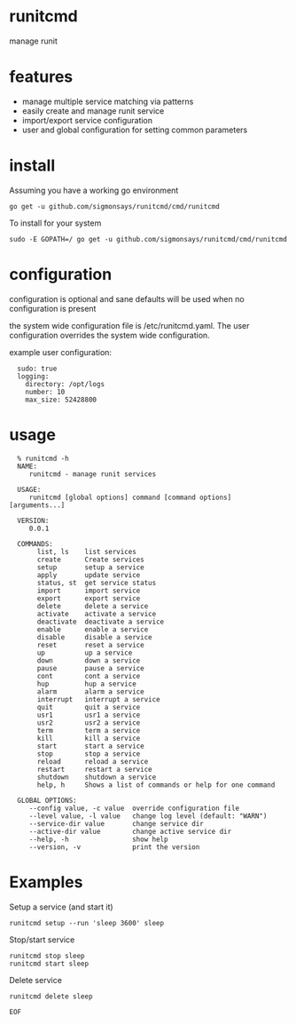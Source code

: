 # runitcmd

manage runit

# features

- manage multiple service matching via patterns
- easily create and manage runit service
- import/export service configuration
- user and global configuration for setting common parameters

# install

Assuming you have a working go environment

    go get -u github.com/sigmonsays/runitcmd/cmd/runitcmd

To install for your system

    sudo -E GOPATH=/ go get -u github.com/sigmonsays/runitcmd/cmd/runitcmd


# configuration

configuration is optional and sane defaults will be used when no configuration is present

the system wide configuration file is /etc/runitcmd.yaml. The user configuration overrides the system
wide configuration.

example user configuration:

      sudo: true
      logging:
        directory: /opt/logs
        number: 10
        max_size: 52428800

# usage

      % runitcmd -h
      NAME:
         runitcmd - manage runit services

      USAGE:
         runitcmd [global options] command [command options] [arguments...]

      VERSION:
         0.0.1

      COMMANDS:
           list, ls    list services
           create      Create services
           setup       setup a service
           apply       update service
           status, st  get service status
           import      import service
           export      export service
           delete      delete a service
           activate    activate a service
           deactivate  deactivate a service
           enable      enable a service
           disable     disable a service
           reset       reset a service
           up          up a service
           down        down a service
           pause       pause a service
           cont        cont a service
           hup         hup a service
           alarm       alarm a service
           interrupt   interrupt a service
           quit        quit a service
           usr1        usr1 a service
           usr2        usr2 a service
           term        term a service
           kill        kill a service
           start       start a service
           stop        stop a service
           reload      reload a service
           restart     restart a service
           shutdown    shutdown a service
           help, h     Shows a list of commands or help for one command

      GLOBAL OPTIONS:
         --config value, -c value  override configuration file
         --level value, -l value   change log level (default: "WARN")
         --service-dir value       change service dir
         --active-dir value        change active service dir
         --help, -h                show help
         --version, -v             print the version

# Examples

Setup a service (and start it)

    runitcmd setup --run 'sleep 3600' sleep

Stop/start service

    runitcmd stop sleep
    runitcmd start sleep

Delete service

    runitcmd delete sleep

`EOF`

